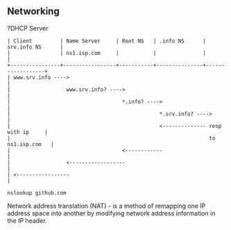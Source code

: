Networking
-

?DHCP Server

````
| Client         | Name Server     | Root NS   | .info NS      | srv.info NS      |
|                | ns1.isp.com     |           |               |                  |
+----------------+-----------------+-----------+---------------+------------------+
| www.srv.info ---->                                                              |
|                  www.srv.info? ---->                                            |
|                                    *.info? ---->                                |
|                                                *.srv.info? ---->                |
|                                                <-------------- resp with ip     |
|                                                                to ns1.isp.com   |
|                                    <------------                                |
|                  <------------------                                            |
| <-----------------                                                              |
````

````
nslookup github.com
````

Network address translation (NAT) - is a method of remapping one IP address space into another
by modifying network address information in the IP header.
